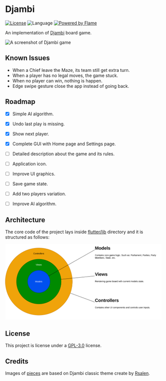 # Djambi

[![License](https://img.shields.io/github/license/mabdelaal86/djambi)](LICENSE)
![Language](https://img.shields.io/github/languages/top/mabdelaal86/djambi)
[![Powered by Flame](https://img.shields.io/badge/Powered%20by-%F0%9F%94%A5-orange.svg)](https://flame-engine.org)

An implementation of [Djambi](https://en.wikipedia.org/wiki/Djambi) board game.

<img src="docs/assets/screenshot.png" alt="A screenshot of Djambi game">


## Known Issues

* When a Chief leave the Maze, its team still get extra turn.
* When a player has no legal moves, the game stuck.
* When no player can win, nothing is happen.
* Edge swipe gesture close the app instead of going back.


## Roadmap

- [x] Simple AI algorithm.
- [x] Undo last play is missing.
- [x] Show next player.
- [x] Complete GUI with Home page and Settings page.
- [ ] Detailed description about the game and its rules.
- [ ] Application icon.
- [ ] Improve UI graphics.
- [ ] Save game state.
- [ ] Add two players variation.
- [ ] Improve AI algorithm.


## Architecture

The core code of the project lays inside [flutter/lib](flutter/lib) directory and it is structured as follows:

<img src="docs/assets/architecture.svg" alt="Architecture">


## License

This project is license under a [GPL-3.0](https://www.gnu.org/licenses/gpl-3.0.html) license.


## Credits

Images of [pieces](./flutter/assets/classic) are based on Djambi classic theme create by [Rsalen](https://commons.wikimedia.org/wiki/User:Rsalen).
